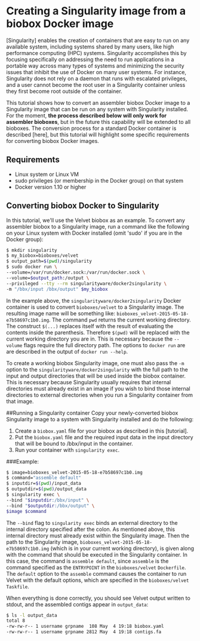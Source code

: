 # Creating a Singularity image from a biobox Docker image

[Singularity] enables the creation of containers that are easy to run
on any available system, including systems shared by many users, like
high performance computing (HPC) systems. Singularity accomplishes
this by focusing specifically on addressing the need to run
applications in a portable way across many types of systems and
minimizing the security issues that inhibit the use of Docker on many
user systems. For instance, Singularity does not rely on a daemon that
runs with escalated privileges, and a user cannot become the root user
in a Singularity container unless they first become root outside of
the container.

This tutorial shows how to convert an assembler biobox Docker image to
a Singularity image that can be run on any system with Singularity
installed. For the moment, **the process described below will only
work for assembler bioboxes**, but in the future this capability will
be extended to all bioboxes. The conversion process for a standard
Docker container is described [here], but this tutorial will highlight
some specific requirements for converting biobox Docker images.

## Requirements
+ Linux system or Linux VM
+ sudo privileges (or membership in the Docker group) on that system
+ Docker version 1.10 or higher

## Converting biobox Docker to Singularity
In this tutorial, we'll use the Velvet biobox as an example. To
convert any assembler biobox to a Singularity image, run a command
like the following on your Linux system with Docker installed (omit
'sudo' if you are in the Docker group):

~~~ bash
$ mkdir singularity
$ my_biobox=bioboxes/velvet
$ output_path=$(pwd)/singularity
$ sudo docker run \
--volume=/var/run/docker.sock:/var/run/docker.sock \
--volume=$output_path:/output \
--privileged --tty --rm singularityware/docker2singularity \
-m "/bbx/input /bbx/output" $my_biobox
~~~

In the example above, the `singularityware/docker2singularity` Docker
container is used to convert `bioboxes/velvet` to a Singularity
image. The resulting image name will be something like:
`bioboxes_velvet-2015-05-18-e7b58697c1b0.img`. The command `pwd`
returns the current working directory. The construct `$(...)` replaces
itself with the result of evaluating the contents inside the
parenthesis. Therefore `$(pwd)` will be replaced with the current
working directory you are in. This is necessary because the `--volume`
flags require the full directory path. The options to `docker run` are
are described in the output of `docker run --help`.

To create a working biobox Singularity image, one must also pass the
`-m` option to the `singularityware/docker2singularity` with the full
path to the input and output directories that will be used inside the
biobox container. This is necessary because Singularity usually
requires that internal directories must already exist in an image if
you wish to bind those internal directories to external directories
when you run a Singularity container from that image.

##Running a Singularity container
Copy your newly-converted biobox Singularity image to a system with Singularity
installed and do the following:

1. Create a `biobox.yaml` file for your biobox as described in this [tutorial].
2. Put the `biobox.yaml` file and the required input data in the input directory
that will be bound to /bbx/input in the container.
3. Run your container with `singularity exec`.

###Example:
~~~bash
$ image=bioboxes_velvet-2015-05-18-e7b58697c1b0.img
$ command="assemble default"
$ inputdir=$(pwd)/input_data
$ outputdir=$(pwd)/output_data
$ singularity exec \
--bind "$inputdir:/bbx/input" \
--bind "$outputdir:/bbx/output" \
$image $command
~~~

The `--bind` flag to `singularity exec` binds an external directory to
the internal directory specified after the colon. As mentioned above,
this internal directory must already exist within the Singularity
image. Then the path to the Singularity image,
`bioboxes_velvet-2015-05-18-e7b58697c1b0.img` (which is in your
current working directory), is given along with the command that
should be executed in the Singularity container. In this case, the
command is `assemble default`, since `assemble` is the command
specified as the `ENTRYPOINT` in the `bioboxes/velvet`
`Dockerfile`. The `default` option to the `assemble` command causes
the container to run Velvet with the default options, which are
specified in the `bioboxes/velvet` `Taskfile`.

When everything is done correctly, you should see Velvet output
written to stdout, and the assembled contigs appear in
`output_data`:

~~~bash
$ ls -l output_data
total 8
-rw-rw-r-- 1 username grpname  108 May  4 19:18 biobox.yaml
-rw-rw-r-- 1 username grpname 2812 May  4 19:18 contigs.fa
~~~

[1]: http://singularity.lbl.gov
[2]: https://github.com/singularityware/docker2singularity
[3]: http://bioboxes.org/docs/using-a-biobox
